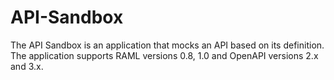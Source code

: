 # API-Sandbox

The API Sandbox is an application that mocks an API based on its definition. The application 
supports RAML versions 0.8, 1.0 and OpenAPI versions 2.x and 3.x.

 